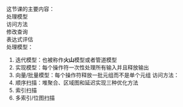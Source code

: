 这节课的主要内容：  
处理模型  
访问方法  
修改查询  
表达式评估   
处理模型：  
1. 迭代模型：也被称作**火山**模型或者管道模型
2. 实现模型：每个操作符一次性处理所有输入并且释放输出
3. 向量/批量模型：每个操作符释放一批元组而不是单个元组
访问方法： 
1. 顺序扫描：堆聚合、区域图和延迟实现三种优化方法
2. 索引扫描
3. 多索引/位图扫描
